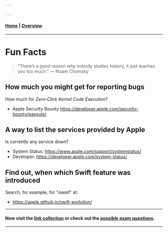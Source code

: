 ```yaml
---
   
---
```

#### [Home](./README.md) | [Overview](./study-material--overview.md)

---


# Fun Facts


> "There’s a good reason why nobody studies history, it just teaches you too much." — Noam Chomsky

## How much you might get for reporting bugs

How much for *Zero-Click Kernel Code Execution*?

* Apple Security Bounty <https://developer.apple.com/security-bounty/payouts/>


## A way to list the services provided by Apple

Is currently any service down?

* System Status: <https://www.apple.com/support/systemstatus/>
* Developer: <https://developer.apple.com/system-status/>



## Find out, when which Swift feature was introduced

Search, for example, for "*await*" at: 

* <https://apple.github.io/swift-evolution/>




--- 
#### Now visit the [link collection](./study-material--part-Z-Links.md) or check out the [possible exam questions](./study-material--part-X-Possible-exam-questions.md).
---

